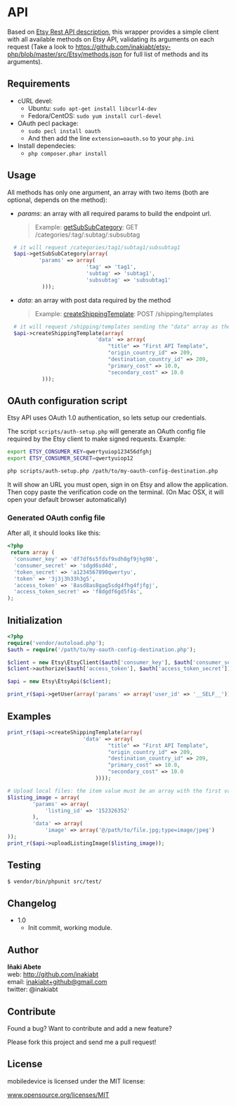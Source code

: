 # API #

Based on [Etsy Rest API description](http://www.etsy.com/developers/documentation/reference/apimethod), this wrapper provides a simple client with all available methods on Etsy API, validating its arguments on each request (Take a look to https://github.com/inakiabt/etsy-php/blob/master/src/Etsy/methods.json for full list of methods and its arguments).

## Requirements

* cURL devel:
  * Ubuntu: `sudo apt-get install libcurl4-dev`
  * Fedora/CentOS: `sudo yum install curl-devel`
* OAuth pecl package:
  * `sudo pecl install oauth`
  * And then add the line `extension=oauth.so` to your `php.ini`
* Install dependecies:
  * `php composer.phar install`

## Usage ##

All methods has only one argument, an array with two items (both are optional, depends on the method):

- *params*: an array with all required params to build the endpoint url.
  > Example:
  > [getSubSubCategory](http://www.etsy.com/developers/documentation/reference/category#method_getsubsubcategory): GET /categories/:tag/:subtag/:subsubtag
```php
  # it will request /categories/tag1/subtag1/subsubtag1
  $api->getSubSubCategory(array(
          'params' => array(
                         'tag' => 'tag1',
                         'subtag' => 'subtag1',
                         'subsubtag' => 'subsubtag1'
           )));
```

- *data*: an array with post data required by the method
  > Example:
  > [createShippingTemplate](http://www.etsy.com/developers/documentation/reference/shippingtemplate#method_createshippingtemplate): POST /shipping/templates
```php
  # it will request /shipping/templates sending the "data" array as the post data
  $api->createShippingTemplate(array(
    						'data' => array(
   							    "title" => "First API Template",
   							    "origin_country_id" => 209,
   							    "destination_country_id" => 209,
   							    "primary_cost" => 10.0,
   							    "secondary_cost" => 10.0
           )));
```

## OAuth configuration script ##
Etsy API uses OAuth 1.0 authentication, so lets setup our credentials.

The script `scripts/auth-setup.php` will generate an OAuth config file required by the Etsy client to make signed requests.
Example:
```bash
export ETSY_CONSUMER_KEY=qwertyuiop123456dfghj
export ETSY_CONSUMER_SECRET=qwertyuiop12

php scripts/auth-setup.php /path/to/my-oauth-config-destination.php
```
It will show an URL you must open, sign in on Etsy and allow the application.  Then copy paste the verification code on the terminal.
(On Mac OSX, it will open your default browser automatically)

### Generated OAuth config file ###
After all, it should looks like this:
```php
<?php
 return array (
  'consumer_key' => 'df7df6s5fdsf9sdh8gf9jhg98',
  'consumer_secret' => 'sdgd6sd4d',
  'token_secret' => 'a1234567890qwertyu',
  'token' => '3j3j3h33h3g5',
  'access_token' => '8asd8as8gag5sdg4fhg4fjfgj',
  'access_token_secret' => 'f8dgdf6gd5f4s',
);
```

## Initialization ##

```php
<?php
require('vendor/autoload.php');
$auth = require('/path/to/my-oauth-config-destination.php');

$client = new Etsy\EtsyClient($auth['consumer_key'], $auth['consumer_secret']);
$client->authorize($auth['access_token'], $auth['access_token_secret']);

$api = new Etsy\EtsyApi($client);

print_r($api->getUser(array('params' => array('user_id' => '__SELF__'))));
```

## Examples ##

```php
print_r($api->createShippingTemplate(array(
 						'data' => array(
							    "title" => "First API Template",
							    "origin_country_id" => 209,
							    "destination_country_id" => 209,
							    "primary_cost" => 10.0,
							    "secondary_cost" => 10.0
							))));

# Upload local files: the item value must be an array with the first value as a string starting with "@":
$listing_image = array(
		'params' => array(
			'listing_id' => '152326352'
		),
		'data' => array(
			'image' => array('@/path/to/file.jpg;type=image/jpeg')
));
print_r($api->uploadListingImage($listing_image));

```

## Testing ##
```bash
$ vendor/bin/phpunit src/test/
```

## Changelog

* 1.0
  * Init commit, working module.

## Author

**Iñaki Abete**  
web: http://github.com/inakiabt  
email: inakiabt+github@gmail.com  
twitter: @inakiabt  


## Contribute

Found a bug? Want to contribute and add a new feature?

Please fork this project and send me a pull request!

## License

mobiledevice is licensed under the MIT license:

www.opensource.org/licenses/MIT
